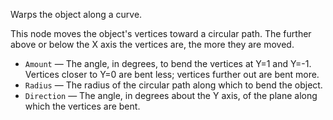Warps the object along a curve.

This node moves the object's vertices toward a circular path.  The further above or below the X axis the vertices are, the more they are moved.

   - `Amount` — The angle, in degrees, to bend the vertices at Y=1 and Y=-1.  Vertices closer to Y=0 are bent less; vertices further out are bent more.
   - `Radius` — The radius of the circular path along which to bend the object.
   - `Direction` — The angle, in degrees about the Y axis, of the plane along which the vertices are bent.
